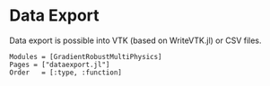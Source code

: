 # Data Export

Data export is possible into VTK (based on WriteVTK.jl) or CSV files.

```@autodocs
Modules = [GradientRobustMultiPhysics]
Pages = ["dataexport.jl"]
Order   = [:type, :function]
```
